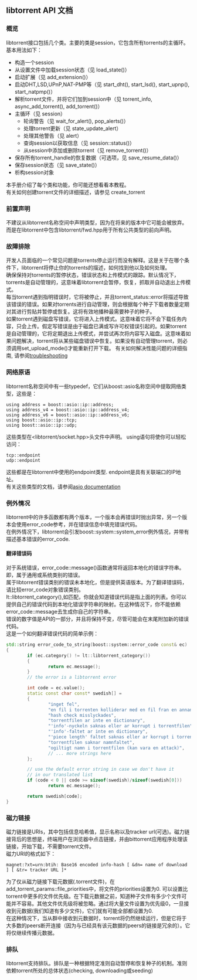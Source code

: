 ﻿## libtorrent API 文档
### 概览
libtorrent接口包括几个类。主要的类是session，它包含所有torrents的主循环。  
基本用法如下：
- 构造一个session
- 从设置文件中加载session状态（见 load_state()）
- 启动扩展（见 add_extension()）
- 启动DHT,LSD,UPnP,NAT-PMP等（见 start_dht(), start_lsd(), start_upnp(), start_natpmp()）
- 解析torrent文件，并将它们加到session中（见 torrent_info, async_add_torrent(), add_torrent()）
- 主循环（见 session）
    - 轮询警告（见 wait_for_alert(), pop_alerts()）
    - 处理torrent更新（见 state_update_alert）
    - 处理其他警告（见 alert）
    - 查询session以获取信息（见 session::status()）
    - 从session中添加或删除torrent（见 remove_torrent()）
- 保存所有torrent_handle的恢复数据（可选项，见 save_resume_data()）
- 保存session状态（见 save_state()）
- 析构session对象  

本手册介绍了每个类和功能，你可能还想看看本教程。  
有关如何创建torrent文件的详细描述，请参见 create_torrent

### 前置声明
不建议从libtorrent名称空间中声明类型，因为在将来的版本中它可能会被放弃。而是在libtorrent中包含libtorrent/fwd.hpp用于所有公共类型的前向声明。

### 故障排除
开发人员面临的一个常见问题是torrents停止运行而没有解释。这是关于在哪个条件下，libtorrent将停止你的torrents的描述，如何找到他以及如何处理。  
确保保持对torrents的暂停状态，错误状态和上传模式的跟踪。默认情况下，torrents是自动管理的，这意味着libtorrent会暂停，恢复，抓取并自动退出上传模式。  
每当torrent遇到指明错误时，它将被停止，并且torrent_status::error将描述导致该错误的错误。如果对torrents进行自动管理，则会根据每个种子下载者数量定期对其进行剪贴并暂停或恢复。这将有效地播种最需要种子的种子。  
如果torrent遇到磁盘写错误，它将进入上传模式。这意味着它将不会下载任务内容，只会上传。假定写错误是由于磁盘已满或写许可权错误引起的。如果torrent是自动管理的，它将定期退出上传模式，并尝试再次将内容写入磁盘。这意味着如果问题解决，torrent将从某些磁盘错误中恢复。如果没有自动管理torrent，则必须调用set_upload_mode()才能重新打开下载。
有关如何解决性能问题的详细指南, 请参阅[troubleshooting](troubleshooting.md)

### 网络原语
libtorrent名称空间中有一些typedef，它们从boost::asio名称空间中提取网络类型，这些是：
``` text
using address = boost::asio::ip::address;
using address_v4 = boost::asio::ip::address_v4;
using address_v6 = boost::asio::ip::address_v6;
using boost::asio::ip::tcp;
using boost::asio::ip::udp;
```
这些类型在<libtorrent/socket.hpp>头文件中声明。
using语句将使你可以轻松访问：
``` text
tcp::endpoint
udp::endpoint
```
这些都是在libtorrent中使用的endpoint类型. endpoint是具有关联端口的IP地址。  
有关这些类型的文档，请参阅[asio documentation](boost_asio.md)

### 例外情况
libtorrent中的许多函数都有两个版本，一个版本会再错误时抛出异常，另一个版本会使用error_code参考，并在错误信息中填充错误代码。  
在例外情况下，libtorrent会引发boost::system::system_error例外情况，并带有描述基本错误的error_code.

#### 翻译错误码
对于系统错误，error_code::message()函数通常将返回本地化的错误字符串。即，属于通用或系统类别的错误。  
属于libtorrent错误类别的错误未本地化，但是提供英语版本。为了翻译错误码，请比较error_code对象错误类别。  
lt::libtorrent_category(),如匹配，你就会知道错误代码是指上面的列表。你可以提供自己的错误代码到本地化错误字符串的映射。在这种情况下，你不能依赖error_code::message去生成你自己的字符串。  
错误的数字值是API的一部分，并且将保持不变，尽管可能会在末尾附加新的错误代码。  
这是一个如何翻译错误代码的简单示例：
``` c++
std::string error_code_to_string(boost::system::error_code const& ec)
{
        if (ec.category() != lt::libtorrent_category())
        {
                return ec.message();
        }
        // the error is a libtorrent error

        int code = ec.value();
        static const char const* swedish[] =
        {
                "inget fel",
                "en fil i torrenten kolliderar med en fil fran en annan torrent",
                "hash check misslyckades",
                "torrentfilen ar inte en dictionary",
                "'info'-nyckeln saknas eller ar korrupt i torrentfilen",
                "'info'-faltet ar inte en dictionary",
                "'piece length' faltet saknas eller ar korrupt i torrentfilen",
                "torrentfilen saknar namnfaltet",
                "ogiltigt namn i torrentfilen (kan vara en attack)",
                // ... more strings here
        };

        // use the default error string in case we don't have it
        // in our translated list
        if (code < 0 || code >= sizeof(swedish)/sizeof(swedish[0]))
                return ec.message();

        return swedish[code];
}
```

### 磁力链接
磁力链接是URIs，其中包括信息哈希值，显示名称以及tracker url(可选)。磁力链接背后的思想是，终端用户在浏览器中点击链接，并由bittorrent应用程序处理该链接，开始下载，不需要torrent文件。  
磁力URI的格式如下：
``` text
magnet:?xt=urn:btih: Base16 encoded info-hash [ &dn= name of download ] [ &tr= tracker URL ]*
```
为了仅从磁力链接下载元数据(.torrent文件)，在add_torrent_params::file_priorities中，将文件的priorities设置为0. 可以设置比torrent中更多的文件优先级。在下载元数据之前，知道种子文件有多少个文件可能并不容易。其他文件优先级将被忽略。通过将大量文件设置为优先级0，一旦接收到元数据(我们知道有多少文件)，它们就有可能全部都设置为0.  
在这种情况下，当从群中接收到元数据时，torrent将仍然继续运行，但是它将于大多数的peers断开连接（因为与已经具有该元数据的peers的链接是冗余的）。它将仅继续传播元数据。  

### 排队
libtorrent支持排队。排队是一种根据特定准则自动暂停和恢复种子的机制。准则依赖torrent所处的总体状态(checking, downloading或seeding)